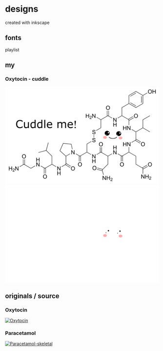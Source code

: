 # designs

created with inkscape

## fonts

playlist

## my

### Oxytocin - cuddle

![](mlp-oxytocin_cuddleMe-b.svg)
![](mlp-oxytocin_cuddleMe-w.svg)

## originals / source

### Oxytocin

<a title="Calvero. / Public domain" href="https://commons.wikimedia.org/wiki/File:Oxytocin.svg"><img width="512" alt="Oxytocin" src="https://upload.wikimedia.org/wikipedia/commons/thumb/5/5f/Oxytocin.svg/512px-Oxytocin.svg.png"></a>

### Paracetamol

<a title="Benjah-bmm27 / Public domain" href="https://commons.wikimedia.org/wiki/File:Paracetamol-skeletal.svg"><img width="256" alt="Paracetamol-skeletal" src="https://upload.wikimedia.org/wikipedia/commons/thumb/2/29/Paracetamol-skeletal.svg/256px-Paracetamol-skeletal.svg.png"></a>
